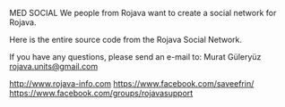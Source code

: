 MED SOCIAL
We people from Rojava want to create a social network for Rojava.

Here is the entire source code from the Rojava Social Network.

If you have any questions, please send an e-mail to:
Murat Güleryüz
rojava.units@gmail.com

http://www.rojava-info.com
https://www.facebook.com/saveefrin/
https://www.facebook.com/groups/rojavasupport
